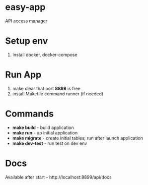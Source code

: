# easy-app
API access manager


# Setup env
1. Install docker, docker-compose

# Run App
1. make clear that port **__8899__** is free
2. install Makefile command runner (if needed)

# Commands
- __make build__ - build application
- __make run__ - up initial application
- __make migrate__ - create initial tables; run after launch application
- __make dev-test__ - run test on dev env


# Docs
Available after start - http://localhost:8899/api/docs
